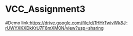 # VCC_Assignment3
#Demo link:https://drive.google.com/file/d/1HHrTwivWk8J-rUWYXKXDkKrU7F6mXM0N/view?usp=sharing
